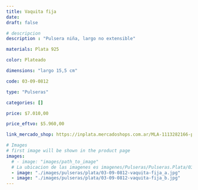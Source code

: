 ```yaml
---
title: Vaquita fija
date: 
draft: false

# descripcion
description : "Pulsera niña, largo no extensible"

materials: Plata 925

color: Plateado

dimensions: "largo 15,5 cm"

code: 03-09-0812

type: "Pulseras"

categories: []

price: $7.010,00

price_eftvo: $5.960,00

link_mercado_shop: https://inplata.mercadoshops.com.ar/MLA-1113282166-pulsera-de-plata-niñas-vaquita-fija-apta-grabado-_JM

# Images
# first image will be shown in the product page
images:
  # - image: "images/path_to_image"
  # La ubicacion de las imagenes es imagenes/Pulseras/Pulseras.Plata/03-09-0812-vaquita-fija
  - image: "./images/pulseras/plata/03-09-0812-vaquita-fija_a.jpg"
  - image: "./images/pulseras/plata/03-09-0812-vaquita-fija_b.jpg"
---
```


